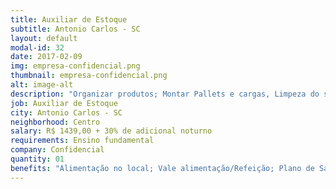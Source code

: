 ```yaml
---
title: Auxiliar de Estoque
subtitle: Antonio Carlos - SC
layout: default
modal-id: 32
date: 2017-02-09
img: empresa-confidencial.png
thumbnail: empresa-confidencial.png
alt: image-alt
description: "Organizar produtos; Montar Pallets e cargas, Limpeza do setor, separação de papelão e plásticos, PET e Lata. </br> Horário: 22h as 07h segunda a sábado"
job: Auxiliar de Estoque
city: Antonio Carlos - SC
neighborhood: Centro
salary: R$ 1439,00 + 30% de adicional noturno
requirements: Ensino fundamental
company: Confidencial
quantity: 01
benefits: "Alimentação no local; Vale alimentação/Refeição; Plano de Saúde; Vale transporte; Plano Odontológico; PPR/PL		Seguro de Vida; Estacionamento no local"
---
```

